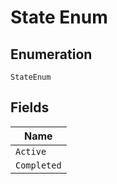 
# State Enum

## Enumeration

`StateEnum`

## Fields

| Name |
|  --- |
| `Active` |
| `Completed` |

